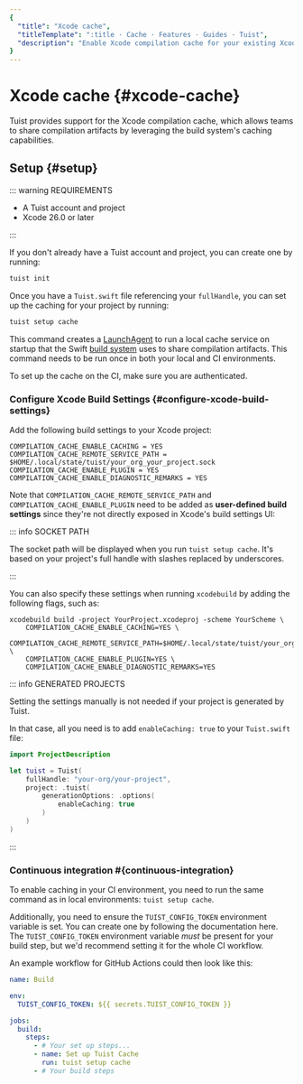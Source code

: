 ```yaml
---
{
  "title": "Xcode cache",
  "titleTemplate": ":title · Cache · Features · Guides · Tuist",
  "description": "Enable Xcode compilation cache for your existing Xcode projects to improve build times both locally and on the CI."
}
---
```

# Xcode cache {#xcode-cache}

Tuist provides support for the Xcode compilation cache, which allows teams to share compilation artifacts by leveraging the build system's caching capabilities.

## Setup {#setup}

::: warning REQUIREMENTS
<!-- -->
- A <LocalizedLink href="/guides/server/accounts-and-projects">Tuist account and project</LocalizedLink>
- Xcode 26.0 or later
<!-- -->
:::

If you don't already have a Tuist account and project, you can create one by running:

```bash
tuist init
```

Once you have a `Tuist.swift` file referencing your `fullHandle`, you can set up the caching for your project by running:

```bash
tuist setup cache
```

This command creates a [LaunchAgent](https://developer.apple.com/library/archive/documentation/MacOSX/Conceptual/BPSystemStartup/Chapters/CreatingLaunchdJobs.html) to run a local cache service on startup that the Swift [build system](https://github.com/swiftlang/swift-build) uses to share compilation artifacts. This command needs to be run once in both your local and CI environments.

To set up the cache on the CI, make sure you are <LocalizedLink href="/guides/integrations/continuous-integration#authentication">authenticated</LocalizedLink>.

### Configure Xcode Build Settings {#configure-xcode-build-settings}

Add the following build settings to your Xcode project:

```
COMPILATION_CACHE_ENABLE_CACHING = YES
COMPILATION_CACHE_REMOTE_SERVICE_PATH = $HOME/.local/state/tuist/your_org_your_project.sock
COMPILATION_CACHE_ENABLE_PLUGIN = YES
COMPILATION_CACHE_ENABLE_DIAGNOSTIC_REMARKS = YES
```

Note that `COMPILATION_CACHE_REMOTE_SERVICE_PATH` and `COMPILATION_CACHE_ENABLE_PLUGIN` need to be added as **user-defined build settings** since they're not directly exposed in Xcode's build settings UI:

::: info SOCKET PATH
<!-- -->
The socket path will be displayed when you run `tuist setup cache`. It's based on your project's full handle with slashes replaced by underscores.
<!-- -->
:::

You can also specify these settings when running `xcodebuild` by adding the following flags, such as:

```
xcodebuild build -project YourProject.xcodeproj -scheme YourScheme \
    COMPILATION_CACHE_ENABLE_CACHING=YES \
    COMPILATION_CACHE_REMOTE_SERVICE_PATH=$HOME/.local/state/tuist/your_org_your_project.sock \
    COMPILATION_CACHE_ENABLE_PLUGIN=YES \
    COMPILATION_CACHE_ENABLE_DIAGNOSTIC_REMARKS=YES
```

::: info GENERATED PROJECTS
<!-- -->
Setting the settings manually is not needed if your project is generated by Tuist.

In that case, all you need is to add `enableCaching: true` to your `Tuist.swift` file:
```swift
import ProjectDescription

let tuist = Tuist(
    fullHandle: "your-org/your-project",
    project: .tuist(
        generationOptions: .options(
            enableCaching: true
        )
    )
)
```
<!-- -->
:::

### Continuous integration #{continuous-integration}

To enable caching in your CI environment, you need to run the same command as in local environments: `tuist setup cache`.

Additionally, you need to ensure the `TUIST_CONFIG_TOKEN` environment variable is set. You can create one by following the documentation <LocalizedLink href="/guides/features/automate/continuous-integration#authentication">here</LocalizedLink>. The `TUIST_CONFIG_TOKEN` environment variable _must_ be present for your build step, but we'd recommend setting it for the whole CI workflow.

An example workflow for GitHub Actions could then look like this:
```yaml
name: Build

env:
  TUIST_CONFIG_TOKEN: ${{ secrets.TUIST_CONFIG_TOKEN }}

jobs:
  build:
    steps:
      - # Your set up steps...
      - name: Set up Tuist Cache
        run: tuist setup cache
      - # Your build steps
```
